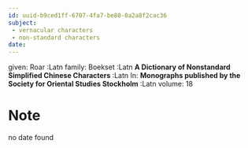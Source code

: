 ```yaml
---
id: uuid-b9ced1ff-6707-4fa7-be80-0a2a8f2cac36
subject: 
 - vernacular characters
 - non-standard characters
date: 
---
```


given: Roar :Latn
family: Boekset :Latn
**A Dictionary of Nonstandard Simplified Chinese Characters** :Latn
In: 
**Monographs published by the Society for Oriental Studies Stockholm** :Latn
volume: 18
# Note
no date found